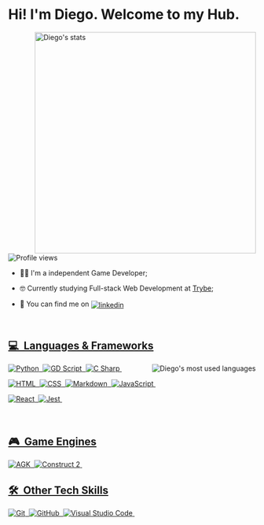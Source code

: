 <h1 align="left">Hi! I'm Diego. Welcome to my Hub.</h1>
<img align="right" width="450em" src="https://github-readme-stats.vercel.app/api?username=Mudows&show_icons=true&count_private=true&theme=radical&custom_title=My GitHub Stats" alt="Diego's stats"/>
<p align="left"> <img src="https://komarev.com/ghpvc/?username=Mudows&color=blueviolet&style=flat-square" alt="Profile views" /></p>

- 👨‍💻 I'm a independent Game Developer;

- 🤓 Currently studying Full-stack Web Development at [Trybe](https://www.betrybe.com/);

- 🔎 You can find me on <a href="https://www.linkedin.com/in/diego-moraes-cezar-2b1b8076/" target="_blank"><img align="center" src="https://img.shields.io/badge/-LinkedIn-0A66C2?style=for-the-badge&logo=Linkedin&logoColor=white" alt="linkedin"/>

<br>

## 💻 &nbsp;Languages & Frameworks
<img align="right" src="https://github-readme-stats.vercel.app/api/top-langs/?username=Mudows&theme=radical&layout=compact" alt="Diego's most used languages"/>

![Python](https://img.shields.io/badge/-Python-3776AB?style=for-the-badge&logo=python&logoColor=white)&nbsp;
![GD Script](https://img.shields.io/badge/-GD%20Script-478CBF?style=for-the-badge&logo=godot-engine&logoColor=white)&nbsp;
![C Sharp](https://img.shields.io/badge/-C%20Sharp-239120?style=for-the-badge&logo=c-sharp&logoColor=white)&nbsp;

![HTML](https://img.shields.io/badge/-HTML-EC6231?style=for-the-badge&logo=HTML5&logoColor=white)&nbsp;
![CSS](https://img.shields.io/badge/-CSS-1572B6?style=for-the-badge&logo=CSS3&logoColor=white)&nbsp;
![Markdown](https://img.shields.io/badge/-Markdown-000000?style=for-the-badge&logo=markdown&logoColor=white)&nbsp;
![JavaScript](https://img.shields.io/badge/-JavaScript-F7DF1E?style=for-the-badge&logo=javascript&logoColor=black)&nbsp;

![React](https://img.shields.io/badge/-React-61DAFB?style=for-the-badge&logo=react&logoColor=gray)&nbsp;
![Jest](https://img.shields.io/badge/-Jest-C21325?style=for-the-badge&logo=jest&logoColor=white)&nbsp;
<br><br><br>
<!-- <br><br><br>
<img align="right" src="https://github-readme-stats.vercel.app/api/wakatime/?username=Mudows&theme=radical" alt="Wakatime"/>
<br><br><br><br><br><br><br><br><br><br><br> -->

<!-- ## 🎮 &nbsp;Libraries & Frameworks

![Bootstrap](https://img.shields.io/badge/-Bootstrap-7952B3?style=for-the-badge&logo=bootstrap&logoColor=white)&nbsp; -->
  
## 🎮 &nbsp;Game Engines

![AGK](https://img.shields.io/badge/-AGK%20Classic-800000?style=for-the-badge&logo=agk&logoColor=white)&nbsp;
![Construct 2](https://img.shields.io/badge/-Construct%202-DCDCDC?style=for-the-badge&logo=construct&logoColor=white)&nbsp;

## 🛠 &nbsp;Other Tech Skills

![Git](https://img.shields.io/badge/Git-F05032.svg?style=for-the-badge&logo=git&logoColor=white)&nbsp;
![GitHub](https://img.shields.io/badge/-GitHub-181717?style=for-the-badge&logo=github&logoColor=white)&nbsp;
![Visual Studio Code](https://img.shields.io/badge/-Visual%20Studio%20Code-007ACC?style=for-the-badge&logo=visual-studio-code&logoColor=white)&nbsp;
<!-- ![Node.js](https://img.shields.io/badge/-Node.js-339933?style=for-the-badge&logo=node.js&logoColor=white)&nbsp; -->

<br>
